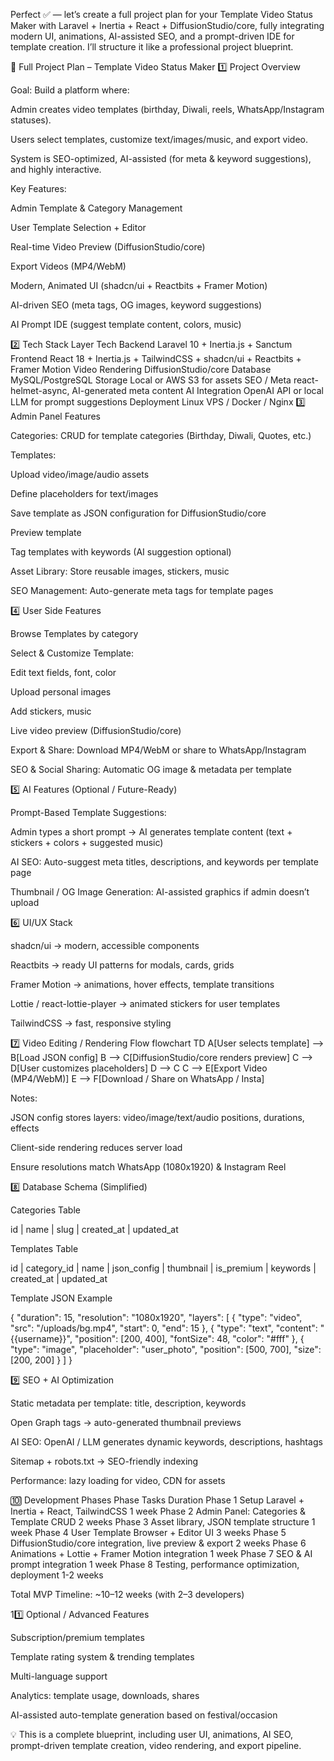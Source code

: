 Perfect ✅ — let’s create a full project plan for your Template Video Status Maker with Laravel + Inertia + React + DiffusionStudio/core, fully integrating modern UI, animations, AI-assisted SEO, and a prompt-driven IDE for template creation. I’ll structure it like a professional project blueprint.

🌟 Full Project Plan – Template Video Status Maker
1️⃣ Project Overview

Goal: Build a platform where:

Admin creates video templates (birthday, Diwali, reels, WhatsApp/Instagram statuses).

Users select templates, customize text/images/music, and export video.

System is SEO-optimized, AI-assisted (for meta & keyword suggestions), and highly interactive.

Key Features:

Admin Template & Category Management

User Template Selection + Editor

Real-time Video Preview (DiffusionStudio/core)

Export Videos (MP4/WebM)

Modern, Animated UI (shadcn/ui + Reactbits + Framer Motion)

AI-driven SEO (meta tags, OG images, keyword suggestions)

AI Prompt IDE (suggest template content, colors, music)

2️⃣ Tech Stack
Layer	Tech
Backend	Laravel 10 + Inertia.js + Sanctum
Frontend	React 18 + Inertia.js + TailwindCSS + shadcn/ui + Reactbits + Framer Motion
Video Rendering	DiffusionStudio/core
Database	MySQL/PostgreSQL
Storage	Local or AWS S3 for assets
SEO / Meta	react-helmet-async, AI-generated meta content
AI Integration	OpenAI API or local LLM for prompt suggestions
Deployment	Linux VPS / Docker / Nginx
3️⃣ Admin Panel Features

Categories: CRUD for template categories (Birthday, Diwali, Quotes, etc.)

Templates:

Upload video/image/audio assets

Define placeholders for text/images

Save template as JSON configuration for DiffusionStudio/core

Preview template

Tag templates with keywords (AI suggestion optional)

Asset Library: Store reusable images, stickers, music

SEO Management: Auto-generate meta tags for template pages

4️⃣ User Side Features

Browse Templates by category

Select & Customize Template:

Edit text fields, font, color

Upload personal images

Add stickers, music

Live video preview (DiffusionStudio/core)

Export & Share: Download MP4/WebM or share to WhatsApp/Instagram

SEO & Social Sharing: Automatic OG image & metadata per template

5️⃣ AI Features (Optional / Future-Ready)

Prompt-Based Template Suggestions:

Admin types a short prompt → AI generates template content (text + stickers + colors + suggested music)

AI SEO: Auto-suggest meta titles, descriptions, and keywords per template page

Thumbnail / OG Image Generation: AI-assisted graphics if admin doesn’t upload

6️⃣ UI/UX Stack

shadcn/ui → modern, accessible components

Reactbits → ready UI patterns for modals, cards, grids

Framer Motion → animations, hover effects, template transitions

Lottie / react-lottie-player → animated stickers for user templates

TailwindCSS → fast, responsive styling

7️⃣ Video Editing / Rendering Flow
flowchart TD
A[User selects template] --> B[Load JSON config]
B --> C[DiffusionStudio/core renders preview]
C --> D[User customizes placeholders]
D --> C
C --> E[Export Video (MP4/WebM)]
E --> F[Download / Share on WhatsApp / Insta]


Notes:

JSON config stores layers: video/image/text/audio positions, durations, effects

Client-side rendering reduces server load

Ensure resolutions match WhatsApp (1080x1920) & Instagram Reel

8️⃣ Database Schema (Simplified)

Categories Table

id | name | slug | created_at | updated_at


Templates Table

id | category_id | name | json_config | thumbnail | is_premium | keywords | created_at | updated_at


Template JSON Example

{
  "duration": 15,
  "resolution": "1080x1920",
  "layers": [
    { "type": "video", "src": "/uploads/bg.mp4", "start": 0, "end": 15 },
    { "type": "text", "content": "{{username}}", "position": [200, 400], "fontSize": 48, "color": "#fff" },
    { "type": "image", "placeholder": "user_photo", "position": [500, 700], "size": [200, 200] }
  ]
}

9️⃣ SEO + AI Optimization

Static metadata per template: title, description, keywords

Open Graph tags → auto-generated thumbnail previews

AI SEO: OpenAI / LLM generates dynamic keywords, descriptions, hashtags

Sitemap + robots.txt → SEO-friendly indexing

Performance: lazy loading for video, CDN for assets

🔟 Development Phases
Phase	Tasks	Duration
Phase 1	Setup Laravel + Inertia + React, TailwindCSS	1 week
Phase 2	Admin Panel: Categories & Template CRUD	2 weeks
Phase 3	Asset library, JSON template structure	1 week
Phase 4	User Template Browser + Editor UI	3 weeks
Phase 5	DiffusionStudio/core integration, live preview & export	2 weeks
Phase 6	Animations + Lottie + Framer Motion integration	1 week
Phase 7	SEO & AI prompt integration	1 week
Phase 8	Testing, performance optimization, deployment	1-2 weeks

Total MVP Timeline: ~10–12 weeks (with 2–3 developers)

11️⃣ Optional / Advanced Features

Subscription/premium templates

Template rating system & trending templates

Multi-language support

Analytics: template usage, downloads, shares

AI-assisted auto-template generation based on festival/occasion

💡 This is a complete blueprint, including user UI, animations, AI SEO, prompt-driven template creation, video rendering, and export pipeline.